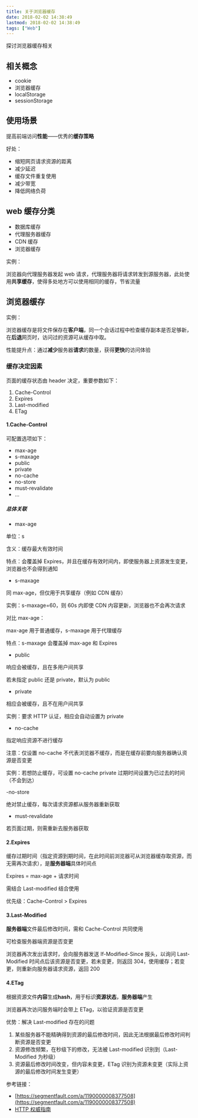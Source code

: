 ```yaml
---
title: 关于浏览器缓存
date: 2018-02-02 14:38:49
lastmod: 2018-02-02 14:38:49
tags: ["Web"]
---
```


探讨浏览器缓存相关

<!--more-->

## 相关概念

- cookie
- 浏览器缓存
- localStorage
- sessionStorage

## 使用场景

提高前端访问**性能**——优秀的**缓存策略**

好处：

- 缩短网页请求资源的距离
- 减少延迟
- 缓存文件重复使用
- 减少带宽
- 降低网络负荷

## web 缓存分类

- 数据库缓存
- 代理服务器缓存
- CDN 缓存
- 浏览器缓存

实例：

浏览器向代理服务器发起 web 请求，代理服务器将请求转发到源服务器，此处使用**共享缓存**，使得多处地方可以使用相同的缓存，节省流量

## 浏览器缓存

实例：

浏览器缓存是将文件保存在**客户端**，同一个会话过程中检查缓存副本是否足够新，在**后退**网页时，访问过的资源可从缓存中取。

性能提升点：通过**减少**服务器**请求**的数量，获得**更快**的访问体验

### 缓存决定因素

页面的缓存状态由 header 决定，重要参数如下：

1. Cache-Control
2. Expires
3. Last-modified
4. ETag

#### 1.Cache-Control

可配置选项如下：

- max-age
- s-maxage
- public
- private
- no-cache
- no-store
- must-revalidate
- ...

##### 总体关联

- max-age

单位：s

含义：缓存最大有效时间

特点：会覆盖掉 Expires，并且在缓存有效时间内，即使服务器上资源发生变更，浏览器也不会得到通知

- s-maxage

同 max-age，但仅用于共享缓存（例如 CDN 缓存）

实例：s-maxage=60，则 60s 内即使 CDN 内容更新，浏览器也不会再次请求

对比 max-age：

max-age 用于普通缓存，s-maxage 用于代理缓存

特点：s-maxage 会覆盖掉 max-age 和 Expires

- public

响应会被缓存，且在多用户间共享

若未指定 public 还是 private，默认为 public

- private

相应会被缓存，且不在用户间共享

实例：要求 HTTP 认证，相应会自动设置为 private

- no-cache

指定响应资源不进行缓存

注意：仅设置 no-cache 不代表浏览器不缓存，而是在缓存前要向服务器确认资源是否变更

实例：若想防止缓存，可设置 no-cache private 过期时间设置为已过去的时间（不会到达）

-no-store

绝对禁止缓存，每次请求资源都从服务器重新获取

- must-revalidate

若页面过期，则需重新去服务器获取

#### 2.Expires

缓存过期时间（指定资源到期时间，在此时间前浏览器可从浏览器缓存取资源，而无需再次请求），是**服务器端**具体时间点

Expires = max-age + 请求时间

需结合 Last-modified 结合使用

优先级：Cache-Control > Expires

#### 3.Last-Modified

**服务器端**文件最后修改时间，需和 Cache-Control 共同使用

可检查服务器端资源是否变更

浏览器再次发出请求时，会向服务器发送 If-Modified-Since 报头，以询问 Last-Modified 时间点后该资源是否变更，若未变更，则返回 304，使用缓存；若变更，则重新向服务器请求资源，返回 200

#### 4.ETag

根据资源文件**内容**生成**hash**，用于标识**资源状态**，**服务器端**产生

浏览器再次访问服务端时会带上 ETag，以验证资源是否变更

优势：解决 Last-modified 存在的问题

1. 某些服务器不能精确得到资源的最后修改时间，因此无法根据最后修改时间判断资源是否变更
2. 资源修改频繁，在秒级下的修改，无法被 Last-modified 识别到（Last-Modified 为秒级）
3. 资源最后修改时间改变，但内容未变更，ETag 识别为资源未变更（实际上资源的最后修改时间发生变更）

参考链接：

- [https://segmentfault.com/a/1190000008377508](https://segmentfault.com/a/1190000008377508)
- [HTTP 权威指南](http://www.linuxidc.com/Linux/2016-12/138800.htm)
